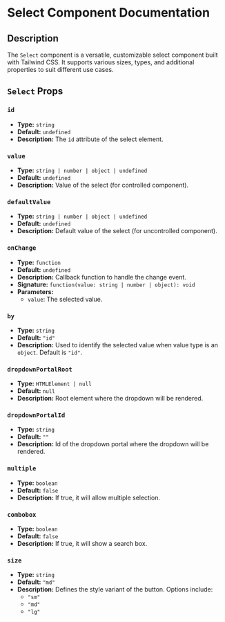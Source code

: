 # Select Component Documentation

## Description

The `Select` component is a versatile, customizable select component built with Tailwind CSS. It supports various sizes, types, and additional properties to suit different use cases.

## `Select` Props

### `id`
- **Type:** `string`
- **Default:** `undefined`
- **Description:** The `id` attribute of the select element.

### `value`
- **Type:** `string | number | object | undefined`
- **Default:** `undefined`
- **Description:** Value of the select (for controlled component).

### `defaultValue`
- **Type:** `string | number | object | undefined`
- **Default:** `undefined`
- **Description:** Default value of the select (for uncontrolled component).

### `onChange`
- **Type:** `function`
- **Default:** `undefined`
- **Description:** Callback function to handle the change event.
- **Signature:** `function(value: string | number | object): void`
- **Parameters:**
    - `value`: The selected value.

### `by`
- **Type:** `string`
- **Default:** `"id"`
- **Description:** Used to identify the selected value when value type is an `object`. Default is `"id"`.

### `dropdownPortalRoot`
- **Type:** `HTMLElement | null`
- **Default:** `null`
- **Description:** Root element where the dropdown will be rendered.

### `dropdownPortalId`
- **Type:** `string`
- **Default:** `""`
- **Description:** Id of the dropdown portal where the dropdown will be rendered.

### `multiple`
- **Type:** `boolean`
- **Default:** `false`
- **Description:** If true, it will allow multiple selection.

### `combobox`
- **Type:** `boolean`
- **Default:** `false`
- **Description:** If true, it will show a search box.

### `size`
- **Type:** `string`
- **Default:** `"md"`
- **Description:** Defines the style variant of the button. Options include:
  - `"sm"`
  - `"md"`
  - `"lg"`

### 